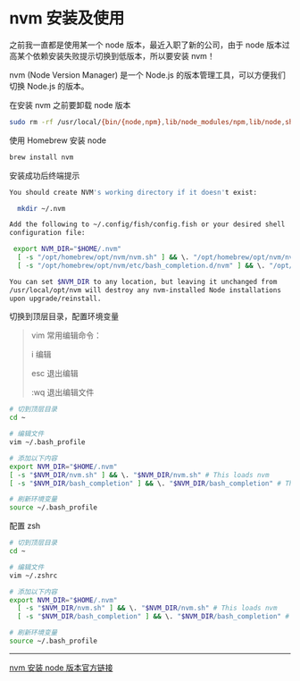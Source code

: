 # nvm 安装及使用

之前我一直都是使用某一个 node 版本，最近入职了新的公司，由于 node 版本过高某个依赖安装失败提示切换到低版本，所以要安装 nvm！

nvm (Node Version Manager) 是一个 Node.js 的版本管理工具，可以方便我们切换 Node.js 的版本。

在安装 nvm 之前要卸载 node 版本

```bash
sudo rm -rf /usr/local/{bin/{node,npm},lib/node_modules/npm,lib/node,share/man/*/node.*}
```

使用 Homebrew 安装 node

```bash
brew install nvm
```

安装成功后终端提示

```bash
You should create NVM's working directory if it doesn't exist:

  mkdir ~/.nvm

Add the following to ~/.config/fish/config.fish or your desired shell
configuration file:

 export NVM_DIR="$HOME/.nvm"
  [ -s "/opt/homebrew/opt/nvm/nvm.sh" ] && \. "/opt/homebrew/opt/nvm/nvm.sh"  # This loads nvm
  [ -s "/opt/homebrew/opt/nvm/etc/bash_completion.d/nvm" ] && \. "/opt/homebrew/opt/nvm/etc/bash_completion.d/nvm"  # This loads nvm bash_completion

You can set $NVM_DIR to any location, but leaving it unchanged from
/usr/local/opt/nvm will destroy any nvm-installed Node installations
upon upgrade/reinstall.
```

切换到顶层目录，配置环境变量

> vim 常用编辑命令：
>
> i 编辑
>
> esc 退出编辑
>
> :wq 退出编辑文件

```bash
# 切到顶层目录
cd ~

# 编辑文件
vim ~/.bash_profile

# 添加以下内容
export NVM_DIR="$HOME/.nvm"
[ -s "$NVM_DIR/nvm.sh" ] && \. "$NVM_DIR/nvm.sh" # This loads nvm
[ -s "$NVM_DIR/bash_completion" ] && \. "$NVM_DIR/bash_completion" # This loads nvm bash_completion

# 刷新环境变量
source ~/.bash_profile
```

配置 zsh

```bash
# 切到顶层目录
cd ~

# 编辑文件
vim ~/.zshrc

# 添加以下内容
export NVM_DIR="$HOME/.nvm"
  [ -s "$NVM_DIR/nvm.sh" ] && \. "$NVM_DIR/nvm.sh" # This loads nvm
  [ -s "$NVM_DIR/bash_completion" ] && \. "$NVM_DIR/bash_completion" # This loads nvm bash_completion

# 刷新环境变量
source ~/.bash_profile
```

---

[nvm 安装 node 版本官方链接](https://nvm.p6p.net/use/ver.html)
